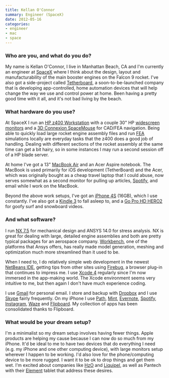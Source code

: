 ```yaml
---
title: Kellan O'Connor
summary: Engineer (SpaceX)
date: 2012-05-16
categories:
- engineer
- mac
- space
---
```


### Who are you, and what do you do?

My name is Kellan O'Connor, I live in Manhattan Beach, CA and I'm currently an engineer at [SpaceX](http://www.spacex.com/ "A space transport company.") where I think about the design, layout and manufacturability of the main booster engines on the Falcon 9 rocket. I've also got a side-project called [Tetherboard](http://signup.tetherboard.com/ "A home automation company."), a soon-to-be-launched company that is developing app-controlled, home automation devices that will help change the way we use and control power at home. Been having a pretty good time with it all, and it's not bad living by the beach.

### What hardware do you use?

At SpaceX I run an [HP z400 Workstation][z400] with a couple 30" HP [widescreen monitors][lp3065] and a [3D Connexion SpaceMouse][spacemouse-pro] for CAD/FEA navigation. Being able to quickly load large rocket engine assembly files and run [FEA](http://en.wikipedia.org/wiki/Finite_element_method "The Wikipedia entry for FEA.") simulations locally are everyday tasks that the z400 does a good job of handling. Dealing with different sections of the rocket assembly at the same time can get a bit hairy, so in some instances I may run a second session off of a HP blade server.

At home I've got a 13" [MacBook Air][macbook-air] and an Acer Aspire notebook. The MacBook is used primarily for iOS development (TetherBoard) and the Acer, which was originally bought as a cheap travel laptop that I could abuse, now serves somewhat as a second monitor for pulling up articles, [Spotify][], and email while I work on the MacBook.

Beyond the above work setups, I've got an [iPhone 4S][iphone-4s] (16GB), which I use constantly. I've also got a [Kindle 3][kindle] to fall asleep to, and a [Go Pro HD HERO2][hd-hero2] for goofy surf and snowboard videos.

### And what software?

I run [NX 7.5][nx] for mechanical design and ANSYS 14.0 for stress analysis. NX is great for dealing with large, detailed engine assemblies and both are pretty typical packages for an aerospace company. [Workbench][], one of the platforms that Ansys offers, has really made model generation, meshing and optimization much more streamlined than it used to be.  

When I need to, I do relatively simple web development in the newest [NetBeans IDE][netbeans], getting tips from other sites using [Firebug][], a browser plug-in that continues to impress me. I use [Xcode 4][xcode] regularly since I'm now immersed in the app-making world. The Xcode environment seems very intuitive to me, but then again I don't have much experience coding. 

I use [Gmail][] for personal email. I store and backup with [Dropbox][] and I use [Skype][] fairly frequently. On my iPhone I use [Path][path-ios], [Mint][mint-ios], [Evernote][evernote-ios], [Spotify][spotify-ios], [Instagram][instagram-ios], [Waze][waze-ios] and [Flipboard][flipboard-ios]. My collection of apps has been consolidated thanks to Flipboard.

### What would be your dream setup?

I'm a minimalist so my dream setup involves having fewer things. Apple products are helping my cause because I can now do so much from my iPhone. It'd be ideal to me to have two devices that do everything I need (e.g. my iPhone and one other computing device), with large monitors setup wherever I happen to be working. I'd also love for the phone/computing device to be more rugged. I want it to be ok to drop things and get them wet. I'm excited about companies like [HzO](http://www.hzoinside.com/ "A technology for protecting devices from liquids.") and [Liquipel](http://www.liquipel.com/ "Another technology for protecting devices from liquids."), as well as Pantech with their [Element][] tablet that address these desires.

[dropbox]: https://www.dropbox.com/ "Online syncing and storage."
[element]: http://web.archive.org/web/20200919000059/http://www.pantechusa.com/tablets/element/ "A waterproof Android-based tablet."
[evernote-ios]: https://apps.apple.com/us/app/evernote/id281796108 "An iPhone client for the Evernote web service."
[firebug]: https://getfirebug.com/ "A Firefox addon for web development."
[flipboard-ios]: https://apps.apple.com/us/app/flipboard-your-social-news/id358801284 "A 'social magazine' for the iPad."
[gmail]: https://en.wikipedia.org/wiki/Gmail "Web-based email."
[hd-hero2]: https://gopro.com/ja/jp/support/hd-hero2-support "An HD video camera."
[instagram-ios]: https://apps.apple.com/us/app/instagram/id389801252 "A photo taking/sharing app."
[iphone-4s]: https://en.wikipedia.org/wiki/IPhone_4S "A smartphone."
[kindle]: http://web.archive.org/web/20230315012831/http://www.amazon.com/Kindle-Ereader-ebook-reader/dp/B007HCCNJU/ "A digital book reader."
[lp3065]: http://web.archive.org/web/20210519201435/https://www.amazon.com/HP-30-LP3065-LCD-Monitor/dp/B000KB6E3G "A 30 inch LCD monitor."
[macbook-air]: https://www.apple.com/macbook-air/ "A very thin laptop."
[mint-ios]: https://apps.apple.com/us/app/mint-com-personal-finance/id300238550 "A personal finance app."
[netbeans]: https://en.wikipedia.org/wiki/NetBeans "A Java programming IDE."
[nx]: http://web.archive.org/web/20180317062343/https://www.plm.automation.siemens.com/en/products/nx/ "CAD/CAE software."
[path-ios]: https://apps.apple.com/us/app/path/id403639508 "An iOS app for sharing photos with a small group of friends."
[skype]: https://www.skype.com/en/ "Voice and video chat software."
[spacemouse-pro]: http://web.archive.org/web/20150201124857/http://www.3dconnexion.com:80/products/spacemousepro.html "A 3D mouse."
[spotify-ios]: https://apps.apple.com/us/app/spotify/id324684580 "An iOS client for the music service."
[spotify]: https://open.spotify.com/__noul__?pfhp=2c2ccb58-8a92-4713-a1c0-8b43b3090b49 "A music streaming service."
[waze-ios]: https://apps.apple.com/us/app/waze-social-gps-traffic/id323229106 "A social GPS and traffic app."
[workbench]: http://web.archive.org/web/20220123080227/https://www.ansys.com/products/platform/ "Engineering simulation software."
[xcode]: https://en.wikipedia.org/wiki/Xcode "An IDE for Mac developers."
[z400]: http://web.archive.org/web/20150509171055/http://www.amazon.com:80/HP-Z400-Workstation-Processor-Operating/dp/B006LAN2CG "A PC tower computer."
